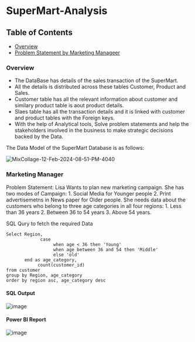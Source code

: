 # SuperMart-Analysis

## Table of Contents

  * [Overview](#overview)
  * [Problem Statement by Marketing Manageer](#marketing-manager)


### Overview

   * The DataBase has details of the sales transaction of the SuperMart.
   * All the details is distributed across these tables Customer, Product and Sales.
   * Customer table has all the relevant information about customer and similary product table is aout product details. 
   * Slaes table has all the transaction details and it is linked with customer and product tables with the Foreign keys.
   * With the help of Analytical tools, Solve problem statements and help the stakeholders involved in the business to make strategic decisions backed by the Data.
 
 The Data Model of the SuperMart Database is as follows:

![MixCollage-12-Feb-2024-08-51-PM-4040](https://github.com/varma-prasad/SuperMart-Analysis/assets/108605375/8f023d46-83ec-4ab1-91a7-da174e39fcd5)

### Marketing Manager

Problem Statement:
        Lisa Wants to plan new marketing campaign. She has two modes of Campaign: 
        1. Social Media for Younger people
        2. Print advertisemetns in News paper for Older people.
     She needs data about the customers who belong to three age categories in all four regions:
        1. Less than 36 years
        2. Between 36 to 54 years
        3. Above 54 years.

SQL Qury to fetch the required Data

```
Select Region, 
		     case 
		          when age < 36 then 'Young'
		          when age between 36 and 54 then 'Middle'
		          else 'old' 
       end as age_category, 
		    count(customer_id)
from customer
group by Region, age_category
order by region asc, age_category desc
```
#### SQL Output

![image](https://github.com/varma-prasad/SuperMart-Analysis/assets/108605375/8bf4ce68-5d5f-4ba4-a28d-047d429f4228)

#### Power BI Report

![image](https://github.com/varma-prasad/SuperMart-Analysis/assets/108605375/c4d7636d-7df2-4e8f-b875-9f4710ed0ffb)
   
 
